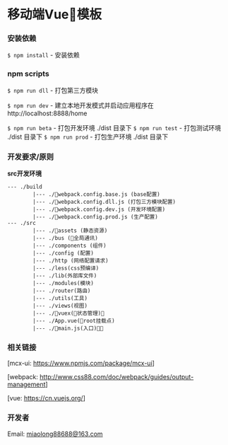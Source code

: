 # 移动端Vue模板 #



### 安装依赖

`$ npm install` - 安装依赖

### npm scripts

`$ npm run dll` - 打包第三方模块

`$ npm run dev` - 建立本地开发模式并启动应用程序在 http://localhost:8888/home

`$ npm run beta` - 打包开发环境 ./dist 目录下
`$ npm run test` - 打包测试环境 ./dist 目录下
`$ npm run prod` - 打包生产环境 ./dist 目录下

### 开发要求/原则

**src开发环境**

```
--- ./build 
        |--- ./webpack.config.base.js (base配置)
        |--- ./webpack.config.dll.js (打包三方模块配置)
        |--- ./webpack.config.dev.js (开发环境配置)
        |--- ./webpack.config.prod.js (生产配置)
--- ./src
        |--- ./assets (静态资源)
        |--- ./bus (全局通讯)
        |--- ./components (组件)
        |--- ./config (配置)
        |--- ./http (网络配置请求)
        |--- ./less(css预编译)
        |--- ./lib(外部库文件)
        |--- ./modules(模块)
        |--- ./router(路由)
        |--- ./utils(工具)
        |--- ./views(视图)
        |--- ./vuex(状态管理)
        |--- ./App.vue(root挂载点)
        |--- ./main.js(入口)
```

### 相关链接
[mcx-ui: <https://www.npmjs.com/package/mcx-ui>]

[webpack: <http://www.css88.com/doc/webpack/guides/output-management>]

[vue: <https://cn.vuejs.org/>]

### 开发者
Email: miaolong88688@163.com
